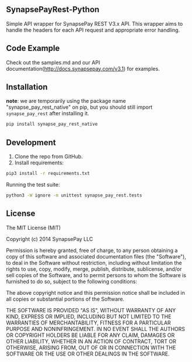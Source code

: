 ## SynapsePayRest-Python

Simple API wrapper for SynapsePay REST V3.x API.  This wrapper aims to handle the headers for each API request and appropriate error handling.

## Code Example

Check out the samples.md and our API documentation(http://docs.synapsepay.com/v3.1) for examples.

## Installation

**note**: we are temporarily using the package name "synapse_pay_rest_native" on pip, but you should still import `synapse_pay_rest` after installing it.
```bash
pip install synapse_pay_rest_native
```

## Development
1. Clone the repo from GitHub.
2. Install requirements:
```bash
pip3 install -r requirements.txt
```

Running the test suite:
```bash
python3 -W ignore -m unittest synapse_pay_rest.tests
```

## License

The MIT License (MIT)

Copyright (c) 2014 SynapsePay LLC

Permission is hereby granted, free of charge, to any person obtaining a copy of
this software and associated documentation files (the "Software"), to deal in
the Software without restriction, including without limitation the rights to
use, copy, modify, merge, publish, distribute, sublicense, and/or sell copies of
the Software, and to permit persons to whom the Software is furnished to do so,
subject to the following conditions:

The above copyright notice and this permission notice shall be included in all
copies or substantial portions of the Software.

THE SOFTWARE IS PROVIDED "AS IS", WITHOUT WARRANTY OF ANY KIND, EXPRESS OR
IMPLIED, INCLUDING BUT NOT LIMITED TO THE WARRANTIES OF MERCHANTABILITY, FITNESS
FOR A PARTICULAR PURPOSE AND NONINFRINGEMENT. IN NO EVENT SHALL THE AUTHORS OR
COPYRIGHT HOLDERS BE LIABLE FOR ANY CLAIM, DAMAGES OR OTHER LIABILITY, WHETHER
IN AN ACTION OF CONTRACT, TORT OR OTHERWISE, ARISING FROM, OUT OF OR IN
CONNECTION WITH THE SOFTWARE OR THE USE OR OTHER DEALINGS IN THE SOFTWARE.
